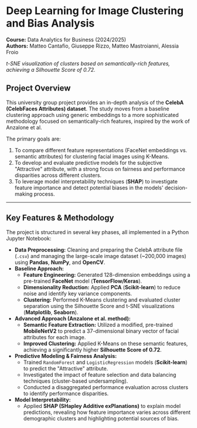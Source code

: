# Deep Learning for Image Clustering and Bias Analysis

**Course:** Data Analytics for Business (2024/2025)  
**Authors:** Matteo Cantafio, Giuseppe Rizzo, Matteo Mastroianni, Alessia Froio 


*t-SNE visualization of clusters based on semantically-rich features, achieving a Silhouette Score of 0.72.*

## Project Overview

This university group project provides an in-depth analysis of the **CelebA (CelebFaces Attributes) dataset**. The study moves from a baseline clustering approach using generic embeddings to a more sophisticated methodology focused on semantically-rich features, inspired by the work of Anzalone et al.

The primary goals are:
1.  To compare different feature representations (FaceNet embeddings vs. semantic attributes) for clustering facial images using K-Means.
2.  To develop and evaluate predictive models for the subjective "Attractive" attribute, with a strong focus on fairness and performance disparities across different clusters.
3.  To leverage model interpretability techniques (**SHAP**) to investigate feature importance and detect potential biases in the models' decision-making process.

---

## Key Features & Methodology

The project is structured in several key phases, all implemented in a Python Jupyter Notebook:

*   **Data Preprocessing:** Cleaning and preparing the CelebA attribute file (`.csv`) and managing the large-scale image dataset (~200,000 images) using **Pandas**, **NumPy**, and **OpenCV**.
*   **Baseline Approach:**
    *   **Feature Engineering:** Generated 128-dimension embeddings using a pre-trained **FaceNet** model (**TensorFlow/Keras**).
    *   **Dimensionality Reduction:** Applied **PCA** (**Scikit-learn**) to reduce noise and identify key variance components.
    *   **Clustering:** Performed K-Means clustering and evaluated cluster separation using the Silhouette Score and t-SNE visualizations (**Matplotlib**, **Seaborn**).
*   **Advanced Approach (Anzalone et al. method):**
    *   **Semantic Feature Extraction:** Utilized a modified, pre-trained **MobileNetV2** to predict a 37-dimensional binary vector of facial attributes for each image.
    *   **Improved Clustering:** Applied K-Means on these semantic features, achieving a significantly higher **Silhouette Score of 0.72**.
*   **Predictive Modeling & Fairness Analysis:**
    *   Trained `RandomForest` and `LogisticRegression` models (**Scikit-learn**) to predict the "Attractive" attribute.
    *   Investigated the impact of feature selection and data balancing techniques (cluster-based undersampling).
    *   Conducted a disaggregated performance evaluation across clusters to identify performance disparities.
*   **Model Interpretability:**
    *   Applied **SHAP (SHapley Additive exPlanations)** to explain model predictions, revealing how feature importance varies across different demographic clusters and highlighting potential sources of bias.

